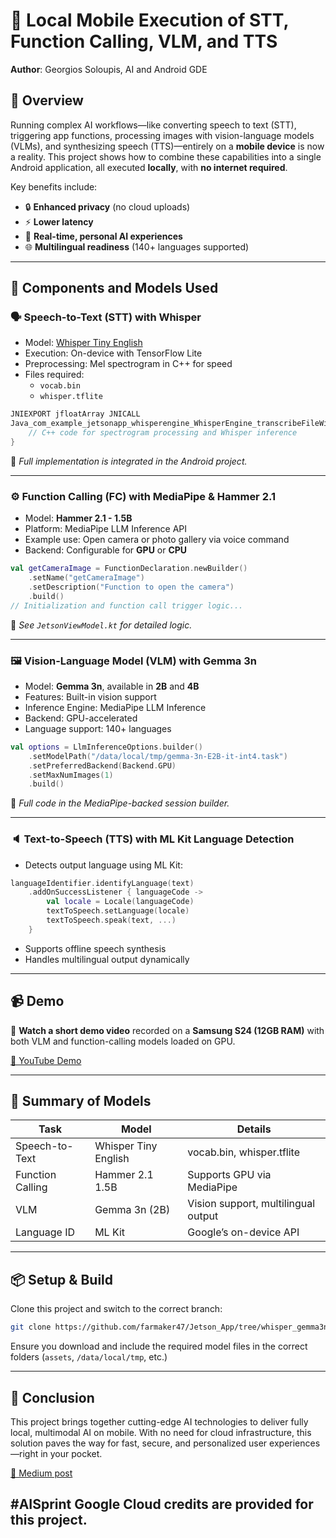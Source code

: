 
# 🧠 Local Mobile Execution of STT, Function Calling, VLM, and TTS  
**Author**: Georgios Soloupis, AI and Android GDE  

## 🚀 Overview
Running complex AI workflows—like converting speech to text (STT), triggering app functions, processing images with vision-language models (VLMs), and synthesizing speech (TTS)—entirely on a **mobile device** is now a reality. This project shows how to combine these capabilities into a single Android application, all executed **locally**, with **no internet required**.

Key benefits include:
- 🔒 **Enhanced privacy** (no cloud uploads)
- ⚡ **Lower latency**
- 📱 **Real-time, personal AI experiences**
- 🌐 **Multilingual readiness** (140+ languages supported)

---

## 🧩 Components and Models Used

### 🗣️ Speech-to-Text (STT) with Whisper
- Model: [Whisper Tiny English](https://github.com/openai/whisper)
- Execution: On-device with TensorFlow Lite
- Preprocessing: Mel spectrogram in C++ for speed
- Files required:
  - `vocab.bin`
  - `whisper.tflite`

```cpp
JNIEXPORT jfloatArray JNICALL
Java_com_example_jetsonapp_whisperengine_WhisperEngine_transcribeFileWithMel(...) {
    // C++ code for spectrogram processing and Whisper inference
}
```

📍 *Full implementation is integrated in the Android project.*

---

### ⚙️ Function Calling (FC) with MediaPipe & Hammer 2.1
- Model: **Hammer 2.1 - 1.5B**
- Platform: MediaPipe LLM Inference API
- Example use: Open camera or photo gallery via voice command
- Backend: Configurable for **GPU** or **CPU**

```kotlin
val getCameraImage = FunctionDeclaration.newBuilder()
    .setName("getCameraImage")
    .setDescription("Function to open the camera")
    .build()
// Initialization and function call trigger logic...
```

📍 *See `JetsonViewModel.kt` for detailed logic.*

---

### 🖼️ Vision-Language Model (VLM) with Gemma 3n
- Model: **Gemma 3n**, available in **2B** and **4B**
- Features: Built-in vision support
- Inference Engine: MediaPipe LLM Inference
- Backend: GPU-accelerated
- Language support: 140+ languages

```kotlin
val options = LlmInferenceOptions.builder()
    .setModelPath("/data/local/tmp/gemma-3n-E2B-it-int4.task")
    .setPreferredBackend(Backend.GPU)
    .setMaxNumImages(1)
    .build()
```

📍 *Full code in the MediaPipe-backed session builder.*

---

### 🔈 Text-to-Speech (TTS) with ML Kit Language Detection
- Detects output language using ML Kit:
```kotlin
languageIdentifier.identifyLanguage(text)
    .addOnSuccessListener { languageCode ->
        val locale = Locale(languageCode)
        textToSpeech.setLanguage(locale)
        textToSpeech.speak(text, ...)
    }
```
- Supports offline speech synthesis
- Handles multilingual output dynamically

---

## 📹 Demo
🎥 **Watch a short demo video** recorded on a **Samsung S24 (12GB RAM)** with both VLM and function-calling models loaded on GPU.

[🔗 YouTube Demo](https://www.youtube.com/shorts/MvBJX54nkas)

---

## 🧪 Summary of Models
| Task              | Model                | Details                              |
|------------------|----------------------|--------------------------------------|
| Speech-to-Text   | Whisper Tiny English | vocab.bin, whisper.tflite            |
| Function Calling | Hammer 2.1 1.5B      | Supports GPU via MediaPipe           |
| VLM              | Gemma 3n (2B)        | Vision support, multilingual output  |
| Language ID      | ML Kit               | Google’s on-device API               |

---

## 📦 Setup & Build
Clone this project and switch to the correct branch:

```bash
git clone https://github.com/farmaker47/Jetson_App/tree/whisper_gemma3n_tts
```

Ensure you download and include the required model files in the correct folders (`assets`, `/data/local/tmp`, etc.)

---

## 🧭 Conclusion
This project brings together cutting-edge AI technologies to deliver fully local, multimodal AI on mobile. With no need for cloud infrastructure, this solution paves the way for fast, secure, and personalized user experiences—right in your pocket.

[🔗 Medium post](https://medium.com/p/d292259df780)

## #AISprint Google Cloud credits are provided for this project.
